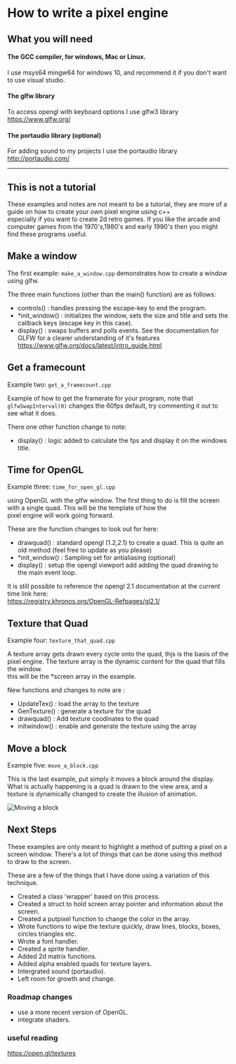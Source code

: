 # How to write a pixel engine
## What you will need

#### The GCC compiler, for windows, Mac or Linux.
I use msys64 mingw64 for windows 10, and recommend it if you don't want to use visual studio.

#### The glfw library
To access opengl with keyboard options I use glfw3 library
 https://www.glfw.org/

#### The portaudio library (optional)
For adding sound to my projects I use the portaudio library
http://portaudio.com/

----
## This is not a tutorial

These examples and notes are not meant to be a tutorial, they are more of a guide on how to create your own pixel engine using c++\
especially if you want to create 2d retro games. If you like the arcade and computer games from the 1970's,1980's and early 1990's then you might
find these programs useful.

## Make a window

The first example:
```make_a_window.cpp```
demonstrates how to create a window using glfw.

The three main functions (other than the main() function) are as follows:
* controls() : handles pressing the escape-key to end the program.
* *init_window() : initializes the window, sets the size and title and sets the callback keys (escape key in this case).
* display() : swaps buffers and polls events.
See the documentation for GLFW for a clearer understanding of it's features\
https://www.glfw.org/docs/latest/intro_guide.html

## Get a framecount

Example two: 
```get_a_framecount.cpp```

Example of how to get the framerate for your program, note that ```glfwSwapInterval(0)``` changes the 60fps default, try commenting it out to see what it does.

There one other function change to note:

* display() : logic added to calculate the fps and display it on the windows title.

## Time for OpenGL

Example three: 
```time_for_open_gl.cpp```

using OpenGL with the glfw window. The first thing to do is fill the screen with a single quad. This will be the template of how the\
pixel engine will work going forward.

These are the function changes to look out for here:
* drawquad() : standard opengl (1.2,2.1) to create a quad. This is quite an old method (feel free to update as you please)
* *init_window() : Sampling set for antialiasing (optional)
* display() : setup the opengl viewport add adding the quad drawing to the main event loop.

It is still possible to reference the opengl 2.1 documentation at the current time link here:\
https://registry.khronos.org/OpenGL-Refpages/gl2.1/

## Texture that Quad

Example four:
```texture_that_quad.cpp```

A texture array gets drawn every cycle onto the quad, thjs is the basis of the pixel engine. The texture array is the dynamic content for the quad that fills the window.\
this will be the *screen array in the example.

New functions and changes to note are :
* UpdateTex() : load the array to the texture
* GenTexture() : generate a texture for the quad
* drawquad() : Add texture coodinates to the quad
* initwindow() : enable and generate the texture using the array

## Move a block

Example five:
```move_a_block.cpp```

This is the last example, put simply it moves a block around the display.
What is actually happening is a quad is drawn to the view area, and a texture is dynamically changed to create the illusion of animation.

![Moving a block](./moveblock.jpg)

## Next Steps

These examples are only meant to highlight a method of putting a pixel on a screen window. There's a lot of things that can be done using this method to draw to the screen.

These are a few of the things that I have done using a variation of this technique.

* Created a class 'wrapper' based on this process.
* Created a struct to hold screen array pointer and information about the screen.
* Created a putpixel function to change the color in the array.
* Wrote functions to wipe the texture quickly, draw lines, blocks, boxes, circles triangles etc.
* Wrote a font handler.
* Created a sprite handler.
* Added 2d matrix functions.
* Added alpha enabled quads for texture layers.
* Intergrated sound (portaudio).
* Left room for growth and change.

### Roadmap changes

* use a more recent version of OpenGL.
* integrate shaders.

### useful reading

https://open.gl/textures
